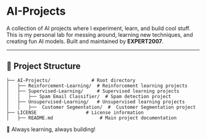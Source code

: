 # **AI-Projects**

A collection of AI projects where I experiment, learn, and build cool stuff.  
This is my personal lab for messing around, learning new techniques, and creating fun AI models. Built and maintained by **EXPERT2007**.

---

## **📂 Project Structure**

```
├── AI-Projects/               # Root directory
│   ├── Reinforcement-Learning/  # Reinforcement learning projects
│   ├── Supervised-Learning/     # Supervised learning projects
│   │   ├── Spam Email Classifier/  # Spam detection project
│   ├── Unsupervised-Learning/   # Unsupervised learning projects
│   │   ├──  Customer Segmentation/  #  Customer Segmentation project
├── LICENSE                  # License information
│   ├── README.md                 # Main project documentation
```

🚀 Always learning, always building!